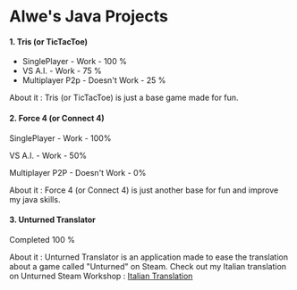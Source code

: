 # Alwe's Java Projects
#### 1. Tris (or TicTacToe)
   - SinglePlayer - Work - 100 %
   - VS A.I. - Work - 75 %
   - Multiplayer P2p - Doesn't Work - 25 %
    
   About it :
   Tris (or TicTacToe) is just a base game made for fun.
    
#### 2. Force 4 (or Connect 4)

   SinglePlayer - Work - 100%
    
   VS A.I. - Work - 50%
    
   Multiplayer P2P - Doesn't Work - 0%
    
   About it :
   Force 4 (or Connect 4) is just another base for fun and improve my java skills.
    
#### 3. Unturned Translator
   Completed 100 %
    
   About it :
   Unturned Translator is an application made to ease the translation about a game called "Unturned" on Steam.
   Check out my Italian translation on Unturned Steam Workshop : [Italian Translation](https://steamcommunity.com/sharedfiles/filedetails/?id=1080625737)
